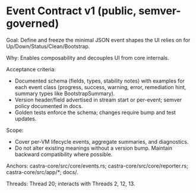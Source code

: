 # Event Contract v1 (public, semver-governed)

Goal: Define and freeze the minimal JSON event shapes the UI relies on for Up/Down/Status/Clean/Bootstrap.

Why: Enables composability and decouples UI from core internals.

Acceptance criteria:
- Documented schema (fields, types, stability notes) with examples for each event class (progress, success, warning, error, remediation hint, summary types like BootstrapSummary).
- Version header/field advertised in stream start or per-event; semver policy documented in docs.
- Golden tests enforce the schema; changes require bump and test updates.

Scope:
- Cover per-VM lifecycle events, aggregate summaries, and diagnostics.
- Do not alter existing meanings without a version bump. Maintain backward compatibility where possible.

Anchors: castra-core/src/core/events.rs; castra-core/src/core/reporter.rs; castra-core/src/app/*; docs/.

Threads: Thread 20; interacts with Threads 2, 12, 13.
